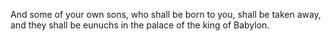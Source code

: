 And some of your own sons, who shall be born to you, shall be taken away, and they shall be eunuchs in the palace of the king of Babylon.
